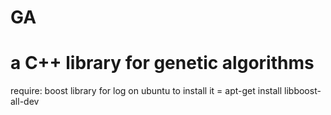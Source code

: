# GA
a C++ library for genetic algorithms
=======





require:
boost library for log
on ubuntu to install it = apt-get install libboost-all-dev
